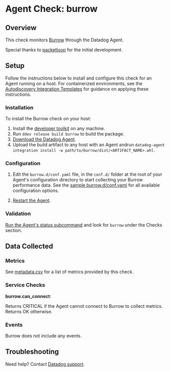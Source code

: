 # Agent Check: burrow

## Overview

This check monitors [Burrow][1] through the Datadog Agent.

Special thanks to [packetloop][8] for the initial development.

## Setup

Follow the instructions below to install and configure this check for an Agent running on a host. For containerized environments, see the [Autodiscovery Integration Templates][2] for guidance on applying these instructions.

### Installation

To install the Burrow check on your host:

1. Install the [developer toolkit](https://docs.datadoghq.com/developers/integrations/new_check_howto/#developer-toolkit) on any machine.
2. Run `ddev release build burrow` to build the package.
3. [Download the Datadog Agent](https://app.datadoghq.com/account/settings#agent).
4. Upload the build artifact to any host with an Agent andrun `datadog-agent integration install -w path/to/burrow/dist/<ARTIFACT_NAME>.whl`.

### Configuration

1. Edit the `burrow.d/conf.yaml` file, in the `conf.d/` folder at the root of your Agent's configuration directory to start collecting your Burrow performance data. See the [sample burrow.d/conf.yaml][3] for all available configuration options.

2. [Restart the Agent][4].

### Validation

[Run the Agent's status subcommand][5] and look for `burrow` under the Checks section.

## Data Collected

### Metrics

See [metadata.csv][6] for a list of metrics provided by this check.

### Service Checks

**burrow.can_connect**:

Returns CRITICAL if the Agent cannot connect to Burrow to collect metrics. Returns OK otherwise.

### Events

Burrow does not include any events.

## Troubleshooting

Need help? Contact [Datadog support][7].

[1]: https://github.com/linkedin/Burrow
[2]: https://docs.datadoghq.com/agent/autodiscovery/integrations
[3]: https://github.com/DataDog/integrations-core/blob/master/burrow/datadog_checks/burrow/data/conf.yaml.example
[4]: https://docs.datadoghq.com/agent/guide/agent-commands/#start-stop-and-restart-the-agent
[5]: https://docs.datadoghq.com/agent/guide/agent-commands/#agent-status-and-information
[6]: https://github.com/DataDog/integrations-core/blob/master/burrow/metadata.csv
[7]: https://docs.datadoghq.com/help
[8]: https://github.com/packetloop/datadog-agent-burrow
